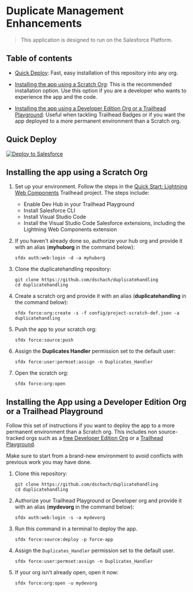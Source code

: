 # Duplicate Management Enhancements

> This application is designed to run on the Salesforce Platform.

## Table of contents

-   [Quick Deploy](#quick-deploy): Fast, easy installation of this repository into any org.

-   [Installing the app using a Scratch Org](#installing-the-app-using-a-scratch-org): This is the recommended installation option. Use this option if you are a developer who wants to experience the app and the code.

-   [Installing the app using a Developer Edition Org or a Trailhead Playground](#installing-the-app-using-a-developer-edition-org-or-a-trailhead-playground): Useful when tackling Trailhead Badges or if you want the app deployed to a more permanent environment than a Scratch org.

## Quick Deploy

<a href="https://githubsfdeploy.herokuapp.com">
  <img alt="Deploy to Salesforce"
       src="https://raw.githubusercontent.com/afawcett/githubsfdeploy/master/deploy.png">
</a>

## Installing the app using a Scratch Org

1. Set up your environment. Follow the steps in the [Quick Start: Lightning Web Components](https://trailhead.salesforce.com/content/learn/projects/quick-start-lightning-web-components/) Trailhead project. The steps include:

    - Enable Dev Hub in your Trailhead Playground
    - Install Salesforce CLI
    - Install Visual Studio Code
    - Install the Visual Studio Code Salesforce extensions, including the Lightning Web Components extension

1. If you haven't already done so, authorize your hub org and provide it with an alias (**myhuborg** in the command below):

    ```
    sfdx auth:web:login -d -a myhuborg
    ```

1. Clone the duplicatehandling repository:

    ```
    git clone https://github.com/dschach/duplicatehandling
    cd duplicatehandling
    ```

1. Create a scratch org and provide it with an alias (**duplicatehandling** in the command below):

    ```
    sfdx force:org:create -s -f config/project-scratch-def.json -a duplicatehandling
    ```

1. Push the app to your scratch org:

    ```
    sfdx force:source:push
    ```

1. Assign the **Duplicates Handler** permission set to the default user:

    ```
    sfdx force:user:permset:assign -n Duplicates_Handler
    ```

1. Open the scratch org:

    ```
    sfdx force:org:open
    ```

## Installing the App using a Developer Edition Org or a Trailhead Playground

Follow this set of instructions if you want to deploy the app to a more permanent environment than a Scratch org.
This includes non source-tracked orgs such as a [free Developer Edition Org](https://developer.salesforce.com/signup) or a [Trailhead Playground](https://trailhead.salesforce.com/).

Make sure to start from a brand-new environment to avoid conflicts with previous work you may have done.

1. Clone this repository:

    ```
    git clone https://github.com/dschach/duplicatehandling
    cd duplicatehandling
    ```

1. Authorize your Trailhead Playground or Developer org and provide it with an alias (**mydevorg** in the command below):

    ```
    sfdx auth:web:login -s -a mydevorg
    ```

1. Run this command in a terminal to deploy the app.

    ```
    sfdx force:source:deploy -p force-app
    ```

1. Assign the `Duplicates_Handler` permission set to the default user.

    ```
    sfdx force:user:permset:assign -n Duplicates_Handler
    ```

1. If your org isn't already open, open it now:

    ```
    sfdx force:org:open -u mydevorg
    ```